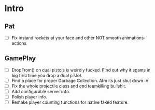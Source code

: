 # Intro

## Pat

- [ ] Fix instand rockets at your face and other NOT smooth animations-actions.

## GamePlay

- [ ] DropFrom() on dual pistols is weirdly fucked. Find out why it spams in log first time you drop a dual pistol.
- [ ] Find a place for proper Garbage Collection. Atm its just shut down :V
- [ ] Fix the whole projectile class and end teamkilling bullshit.
- [ ] Add configurable server info.
- [ ] Polish player info.
- [ ] Remake player counting functions for native faked feature.
